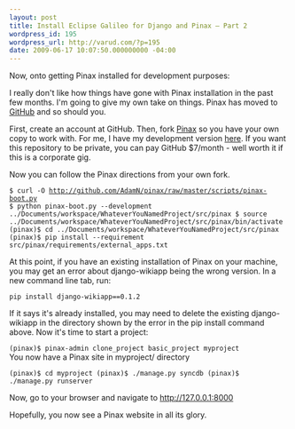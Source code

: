 ```yaml
---
layout: post
title: Install Eclipse Galileo for Django and Pinax – Part 2
wordpress_id: 195
wordpress_url: http://varud.com/?p=195
date: 2009-06-17 10:07:50.000000000 -04:00
---
```

Now, onto getting Pinax installed for development purposes:

I really don't like how things have gone with Pinax installation in the past few months.  I'm going to give my own take on things.  Pinax has moved to <a href="http://github.com">GitHub</a> and so should you.  

First, create an account at GitHub.  Then, fork <a href="http://github.com/pinax/pinax/tree/master">Pinax</a> so you have your own copy to work with.  For me, I have my development version <a href="http://github.com/AdamN/pinax/tree/master">here</a>.  If you want this repository to be private, you can pay GitHub $7/month - well worth it if this is a corporate gig.

Now you can follow the Pinax directions from your own fork.

<code>$ curl -O http://github.com/AdamN/pinax/raw/master/scripts/pinax-boot.py
$ python pinax-boot.py --development ../Documents/workspace/WhateverYouNamedProject/src/pinax
$ source ../Documents/workspace/WhateverYouNamedProject/src/pinax/bin/activate
(pinax)$ cd ../Documents/workspace/WhateverYouNamedProject/src/pinax
(pinax)$ pip install --requirement src/pinax/requirements/external_apps.txt</code>

At this point, if you have an existing installation of Pinax on your machine, you may get an error about django-wikiapp being the wrong version.  In a new command line tab, run: 

<code>pip install django-wikiapp==0.1.2</code>

If it says it's already installed, you may need to delete the existing django-wikiapp in the directory shown by the error in the pip install command above.  Now it's time to start a project:

<code>(pinax)$ pinax-admin clone_project basic_project myproject
</code>
You now have a Pinax site in myproject/ directory

<code>(pinax)$ cd myproject
(pinax)$ ./manage.py syncdb
(pinax)$ ./manage.py runserver</code>

Now, go to your browser and navigate to http://127.0.0.1:8000

Hopefully, you now see a Pinax website in all its glory.




